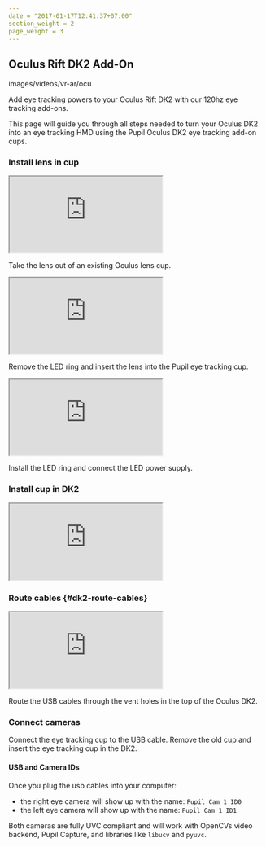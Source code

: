 ```yaml
---
date = "2017-01-17T12:41:37+07:00"
section_weight = 2
page_weight = 3
---
```


## Oculus Rift DK2 Add-On
images/videos/vr-ar/ocu
<!-- <img src="../../lusdk2m.webp" alt="Oculus Rift DK2 add-on" > -->

Add eye tracking powers to your Oculus Rift DK2 with our 120hz eye tracking add-ons.

This page will guide you through all steps needed to turn your Oculus DK2 into an eye tracking HMD using the Pupil Oculus DK2 eye tracking add-on cups.

### Install lens in cup

<iframe src="https://www.youtube.com/embed/AVeUwAFKmAc" ></iframe>

Take the lens out of an existing Oculus lens cup.

<iframe src="https://www.youtube.com/embed/ztT9WkDhpow" ></iframe>

Remove the LED ring and insert the lens into the Pupil eye tracking cup.

<iframe src="https://www.youtube.com/embed/_Y0_4LDhphY" ></iframe>

Install the LED ring and connect the LED power supply.

### Install cup in DK2

<iframe src="https://www.youtube.com/embed/5LqjfgbDydM" ></iframe>

### Route cables {#dk2-route-cables}

<iframe src="https://www.youtube.com/embed/bvdxMYtzVTE" ></iframe>

Route the USB cables through the vent holes in the top of the Oculus DK2.

### Connect cameras

Connect the eye tracking cup to the USB cable. Remove the old cup and insert the eye tracking cup in the DK2.

#### USB and Camera IDs
Once you plug the usb cables into your computer:

* the right eye camera will show up with the name: `Pupil Cam 1 ID0`
* the left eye camera will show up with the name: `Pupil Cam 1 ID1`

Both cameras are fully UVC compliant and will work with OpenCVs video backend, Pupil Capture, and libraries like `libucv` and `pyuvc`.